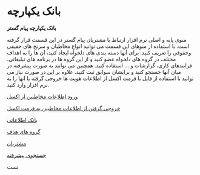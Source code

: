 # بانک یکپارچه    

**بانک یکپارچه پیام گستر**


منوی پایه و اصلی نرم افزار ارتباط با مشتریان پیام گستر در این قسمت قرار گرفته است. با استفاده از منوهای این قسمت می توانید انواع مخاطبان و سرنخ های حقیقی وحقوقی را تعریف کنید. برای آنها دسته بندی های دلخواه ایجاد کنید، آن ها را به اهداف مختلف در گروه های دلخواه عضو کنید و از این گروه ها در برنامه های تبلیغاتی، فرایندهای کاری، گزارشات و ... استفاده کنید. همچنین می توانید به صورت پیشرفته در میان آنها جستجو کنید و برایشان سوابق ثبت کنید. علاوه بر این در صورت نیاز می توانید با استفاده از فایل با فرمت اکسل از اطلاعات هویت ها خروجی گرفته یا آنها را به نرم افزار وارد کنید.

[ورود اطلاعات مخاطبین از اکسل](PayamGostarSyncBank/InteranceExcell.md)

[خروجی گرفتن از اطلاعات مخاطبین به فرمت اکسل](PayamGostarSyncBank/ExitExcell.md)

[بانک اطلاعاتی](PayamGostarSyncBank/JobsForFirst.md)

[گروه های هدف](PayamGostarSyncBank/PerposeOfGroups.md)

[مشتریان](PayamGostarSyncBank/MyCostumers.md)

[جستجوی پیشرفته](PayamGostarSyncBank/AdvancedSearch.md)

تست
